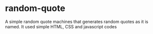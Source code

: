 # random-quote

A simple random quote machines that generates random quotes as it is named.
It used simple HTML, CSS and javascript codes


